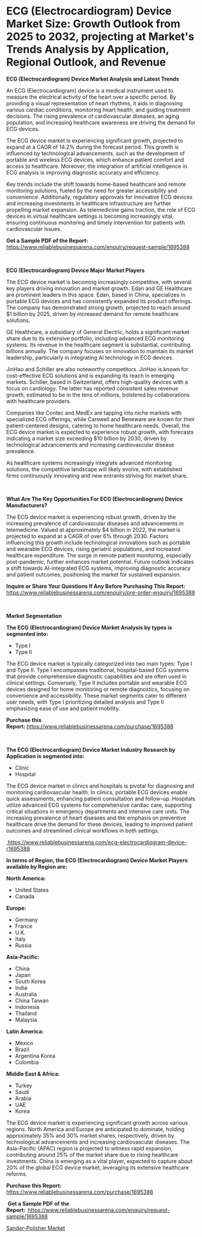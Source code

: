 <p><h1>ECG (Electrocardiogram) Device Market Size: Growth Outlook from 2025 to 2032, projecting at Market's Trends Analysis by Application, Regional Outlook, and Revenue</h1></p><p><strong>ECG (Electrocardiogram) Device Market Analysis and Latest Trends</strong></p>
<p><p>An ECG (Electrocardiogram) device is a medical instrument used to measure the electrical activity of the heart over a specific period. By providing a visual representation of heart rhythms, it aids in diagnosing various cardiac conditions, monitoring heart health, and guiding treatment decisions. The rising prevalence of cardiovascular diseases, an aging population, and increasing healthcare awareness are driving the demand for ECG devices.</p><p>The ECG device market is experiencing significant growth, projected to expand at a CAGR of 14.2% during the forecast period. This growth is influenced by technological advancements, such as the development of portable and wireless ECG devices, which enhance patient comfort and access to healthcare. Moreover, the integration of artificial intelligence in ECG analysis is improving diagnostic accuracy and efficiency.</p><p>Key trends include the shift towards home-based healthcare and remote monitoring solutions, fueled by the need for greater accessibility and convenience. Additionally, regulatory approvals for innovative ECG devices and increasing investments in healthcare infrastructure are further propelling market expansion. As telemedicine gains traction, the role of ECG devices in virtual healthcare settings is becoming increasingly vital, ensuring continuous monitoring and timely intervention for patients with cardiovascular issues.</p></p>
<p><strong>Get a Sample PDF of the Report:&nbsp;</strong> <a href="https://www.reliablebusinessarena.com/enquiry/request-sample/1695388?utm_campaign=3268&utm_medium=2&utm_source=Github&utm_content=ia&utm_term=27032025&utm_id=ecg-electrocardiogram-device">https://www.reliablebusinessarena.com/enquiry/request-sample/1695388</a></p>
<p>&nbsp;</p>
<p><strong>ECG (Electrocardiogram) Device Major Market Players</strong></p>
<p><p>The ECG device market is becoming increasingly competitive, with several key players driving innovation and market growth. Edan and GE Healthcare are prominent leaders in this space. Edan, based in China, specializes in portable ECG devices and has consistently expanded its product offerings. The company has demonstrated strong growth, projected to reach around $1 billion by 2025, driven by increased demand for remote healthcare solutions.</p><p>GE Healthcare, a subsidiary of General Electric, holds a significant market share due to its extensive portfolio, including advanced ECG monitoring systems. Its revenue in the healthcare segment is substantial, contributing billions annually. The company focuses on innovation to maintain its market leadership, particularly in integrating AI technology in ECG devices.</p><p>JinHao and Schiller are also noteworthy competitors. JinHao is known for cost-effective ECG solutions and is expanding its reach in emerging markets. Schiller, based in Switzerland, offers high-quality devices with a focus on cardiology. The latter has reported consistent sales revenue growth, estimated to be in the tens of millions, bolstered by collaborations with healthcare providers.</p><p>Companies like Contec and MedEx are tapping into niche markets with specialized ECG offerings, while Carewell and Beneware are known for their patient-centered designs, catering to home healthcare needs. Overall, the ECG device market is expected to experience robust growth, with forecasts indicating a market size exceeding $10 billion by 2030, driven by technological advancements and increasing cardiovascular disease prevalence.</p><p>As healthcare systems increasingly integrate advanced monitoring solutions, the competitive landscape will likely evolve, with established firms continuously innovating and new entrants striving for market share.</p></p>
<p>&nbsp;</p>
<p><strong>What Are The Key Opportunities For ECG (Electrocardiogram) Device Manufacturers?</strong></p>
<p><p>The ECG device market is experiencing robust growth, driven by the increasing prevalence of cardiovascular diseases and advancements in telemedicine. Valued at approximately $4 billion in 2022, the market is projected to expand at a CAGR of over 6% through 2030. Factors influencing this growth include technological innovations such as portable and wearable ECG devices, rising geriatric populations, and increased healthcare expenditure. The surge in remote patient monitoring, especially post-pandemic, further enhances market potential. Future outlook indicates a shift towards AI-integrated ECG systems, improving diagnostic accuracy and patient outcomes, positioning the market for sustained expansion.</p></p>
<p><strong>Inquire or Share Your Questions If Any Before Purchasing This Report:</strong> <a href="https://www.reliablebusinessarena.com/enquiry/pre-order-enquiry/1695388?utm_campaign=3268&utm_medium=2&utm_source=Github&utm_content=ia&utm_term=27032025&utm_id=ecg-electrocardiogram-device">https://www.reliablebusinessarena.com/enquiry/pre-order-enquiry/1695388</a></p>
<p>&nbsp;</p>
<p><strong>Market Segmentation</strong></p>
<p><strong>The ECG (Electrocardiogram) Device Market Analysis by types is segmented into:</strong></p>
<p><ul><li>Type I</li><li>Type II</li></ul></p>
<p><p>The ECG device market is typically categorized into two main types: Type I and Type II. Type I encompasses traditional, hospital-based ECG systems that provide comprehensive diagnostic capabilities and are often used in clinical settings. Conversely, Type II includes portable and wearable ECG devices designed for home monitoring or remote diagnostics, focusing on convenience and accessibility. These market segments cater to different user needs, with Type I prioritizing detailed analysis and Type II emphasizing ease of use and patient mobility.</p></p>
<p><strong>Purchase this Report:&nbsp;</strong><a href="https://www.reliablebusinessarena.com/purchase/1695388?utm_campaign=3268&utm_medium=2&utm_source=Github&utm_content=ia&utm_term=27032025&utm_id=ecg-electrocardiogram-device">https://www.reliablebusinessarena.com/purchase/1695388</a></p>
<p>&nbsp;</p>
<p><strong>The ECG (Electrocardiogram) Device Market Industry Research by Application is segmented into:</strong></p>
<p><ul><li>Clinic</li><li>Hospital</li></ul></p>
<p><p>The ECG device market in clinics and hospitals is pivotal for diagnosing and monitoring cardiovascular health. In clinics, portable ECG devices enable quick assessments, enhancing patient consultation and follow-up. Hospitals utilize advanced ECG systems for comprehensive cardiac care, supporting critical situations in emergency departments and intensive care units. The increasing prevalence of heart diseases and the emphasis on preventive healthcare drive the demand for these devices, leading to improved patient outcomes and streamlined clinical workflows in both settings.</p></p>
<p><a href="https://www.reliablebusinessarena.com/ecg-electrocardiogram-device-r1695388?utm_campaign=3268&utm_medium=2&utm_source=Github&utm_content=ia&utm_term=27032025&utm_id=ecg-electrocardiogram-device">&nbsp;https://www.reliablebusinessarena.com/ecg-electrocardiogram-device-r1695388</a></p>
<p><strong>In terms of Region, the ECG (Electrocardiogram) Device Market Players available by Region are:</strong></p>
<p>
    <p> <strong> North America: </strong>
        <ul>
            <li>United States</li>
            <li>Canada</li>
        </ul>
        </p> 
    <p> <strong> Europe: </strong>
        <ul>
            <li>Germany</li>
            <li>France</li>
            <li>U.K.</li>
            <li>Italy</li>
            <li>Russia</li>
        </ul>
        </p> 
    <p> <strong> Asia-Pacific: </strong>
        <ul>
            <li>China</li>
            <li>Japan</li>
            <li>South Korea</li>
            <li>India</li>
            <li>Australia</li>
            <li>China Taiwan</li>
            <li>Indonesia</li>
            <li>Thailand</li>
            <li>Malaysia</li>
        </ul>
        </p> 
    <p> <strong> Latin America: </strong>
        <ul>
            <li>Mexico</li>
            <li>Brazil</li>
            <li>Argentina Korea</li>
            <li>Colombia</li>
        </ul>
        </p> 
    <p> <strong> Middle East & Africa: </strong>
        <ul>
            <li>Turkey</li>
            <li>Saudi</li>
            <li>Arabia</li>
            <li>UAE</li>
            <li>Korea</li>
        </ul>
    </p>
    </p>
<p><p>The ECG device market is experiencing significant growth across various regions. North America and Europe are anticipated to dominate, holding approximately 35% and 30% market shares, respectively, driven by technological advancements and increasing cardiovascular diseases. The Asia-Pacific (APAC) region is projected to witness rapid expansion, contributing around 25% of the market share due to rising healthcare investments. China is emerging as a vital player, expected to capture about 20% of the global ECG device market, leveraging its extensive healthcare reforms.</p></p>
<p><strong>Purchase this Report: </strong><a href="https://www.reliablebusinessarena.com/purchase/1695388?utm_campaign=3268&utm_medium=2&utm_source=Github&utm_content=ia&utm_term=27032025&utm_id=ecg-electrocardiogram-device">https://www.reliablebusinessarena.com/purchase/1695388</a></p>
<p>&nbsp;<strong>Get a Sample PDF of the Report:&nbsp;&nbsp;</strong><a href="https://www.reliablebusinessarena.com/enquiry/request-sample/1695388?utm_campaign=3268&utm_medium=2&utm_source=Github&utm_content=ia&utm_term=27032025&utm_id=ecg-electrocardiogram-device">https://www.reliablebusinessarena.com/enquiry/request-sample/1695388</a></p>
<p><strong></strong></p>
<p><p><a href="https://github.com/wycheelwayeu/Market-Research-Report-List-1/blob/main/sander-polisher-market.md?utm_campaign=3268&utm_medium=2&utm_source=Github&utm_content=ia&utm_term=27032025&utm_id=ecg-electrocardiogram-device">Sander-Polisher Market</a></p></p>